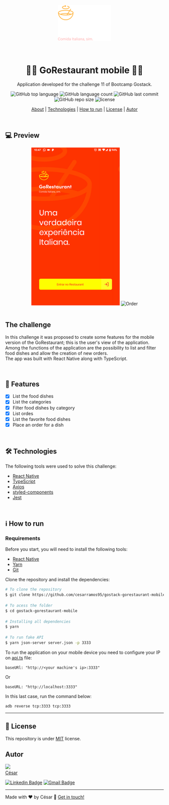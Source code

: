 <div align="center">
  <img src="./src/assets/logo.png" alt="GoRestaurantMobile" />
</div>

<br>
<br>

<h1 align="center"> 📱🥘 GoRestaurant mobile 🥘📱 </h1>

<div align="center">
Application developed for the challenge 11 of Bootcamp Gostack.
<br>

![GitHub top language](https://img.shields.io/github/languages/top/cesarramos95/gostack-gorestaurant-mobile)
![GitHub language count](https://img.shields.io/github/languages/count/cesarramos95/gostack-gorestaurant-mobile?color=orange)
![GitHub last commit](https://img.shields.io/github/last-commit/cesarramos95/gostack-gorestaurant-mobile)
![GitHub repo size](https://img.shields.io/github/repo-size/cesarramos95/gostack-gorestaurant-mobile?color=purple)
<img src="https://img.shields.io/static/v1?label=license&message=MIT&color=green>" alt="license" />
</div>



<p align="center">
 <a href="#about">About</a> |
 <a href="#technologies">Technologies</a> |
 <a href="#run">How to run</a> |
 <a href="#license">License</a> |
 <a href="#autor">Autor</a>
</p>

<br/>

## 💻 Preview
<div align="center">
  <img src="./screenshots/GoRestaurantMobileCategory.gif" alt="Category" height="500px"/>
  <img src="./screenshots/GoRestaurantMobileOrder.gif" alt="Order" height="500px" />
</div>

<br/>

<div id="about">

## The challenge
In this challenge it was proposed to create some features for the mobile version of the GoRestaurant; this is the user's view of the application. Among the functions of the application are the possibility to list and filter food dishes and allow the creation of new orders. <br> The app was built with React Native along with TypeScript.

</div>

<br>

## 📎 Features
- [x] List the food dishes
- [x] List the categories
- [x] Filter food dishes by category
- [x] List ordes
- [x] List the favorite food dishes
- [x] Place an order for a dish

<br>

<div id="technologies">

## 🛠 Technologies
The following tools were used to solve this challenge:
- [React Native](https://reactnative.dev/)
- [TypeScript](https://www.typescriptlang.org/)
- [Axios](https://github.com/axios/axios)
- [styled-components](https://styled-components.com/)
- [Jest](https://jestjs.io/)

</div>

<br>

<div id="run">

## ℹ How to run

### Requirements

Before you start, you will need to install the following tools:
- [React Native](https://reactnative.dev/)
- [Yarn](https://yarnpkg.com)
- [Git](https://git-scm.com)

Clone the repository and install the dependencies:

```bash
# To clone the repository
$ git clone https://github.com/cesarramos95/gostack-gorestaurant-mobile

# To acess the folder
$ cd gostack-gorestaurant-mobile

# Installing all dependencies
$ yarn

# To run fake API
$ yarn json-server server.json -p 3333
```

To run the application on your mobile device you need to configure your IP on [api.ts](./src/services/api.ts) file:

```shell
baseURl: "http://<your machine's ip>:3333"
```
Or

```shell
baseURL: "http://localhost:3333"
```
In this last case, run the command below:

```shell
adb reverse tcp:3333 tcp:3333
```
</div>

<div id="license">

---

## 📝 License
This repository is under [MIT](./license) license.
</div>

<div id="autor">

## Autor

<img src="https://avatars0.githubusercontent.com/u/41995703?s=460&u=e79d6900cae07be99d738d5388709b275f752356&v=4" width="100px" >
<br>
<a href="t.me/cesarramos95">César</a>

[![Linkedin Badge](https://img.shields.io/badge/-César-blue?style=flat-square&logo=Linkedin&logoColor=white&link=https://www.linkedin.com/in/cesararamos/)](https://www.linkedin.com/in/cesararamos/)
[![Gmail Badge](https://img.shields.io/badge/-cesarramos.aug@gmail.com-c14438?style=flat-square&logo=Gmail&logoColor=white&link=mailto:cesarramos.aug@gmail.com)](mailto:cesarramos.aug@gmail.com)

</div>

---

Made with ❤ by César 👋 [Get in touch!](https://linkedin.com/in/cesararamos)

